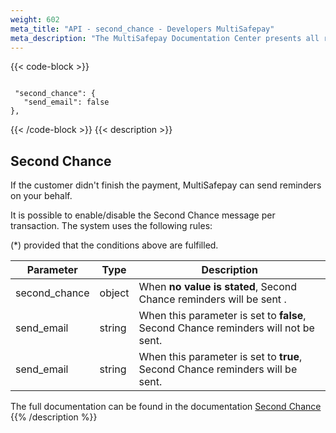 ```yaml
---
weight: 602
meta_title: "API - second_chance - Developers MultiSafepay"
meta_description: "The MultiSafepay Documentation Center presents all relevant information about our Plugins and API. You can also find support pages for Payment Methods, Tools and General Questions as well as the contact details of our Support and Integration Teams."
---
```


{{< code-block >}}
```shell 

 "second_chance": {
   "send_email": false
},
 ```
{{< /code-block >}}
{{< description >}}
## Second Chance

If the customer didn't finish the payment, MultiSafepay can send reminders on your behalf.

It is possible to enable/disable the Second Chance message per transaction. The system uses the following rules:

(*) provided that the conditions above are fulfilled.



| Parameter                         | Type     | Description     |
|-----------------------------------|----------|-----------------|
| second_chance                     | object   |When __no value is stated__, Second Chance reminders will be sent .                 |
| send_email                        | string   |When this parameter is set to __false__, Second Chance reminders will not be sent.                 |
| send_email                        | string   |When this parameter is set to __true__, Second Chance reminders will be sent.            |

The full documentation can be found in the documentation [Second Chance](/tools/second-chance/how-does-it-work/)
{{% /description %}}